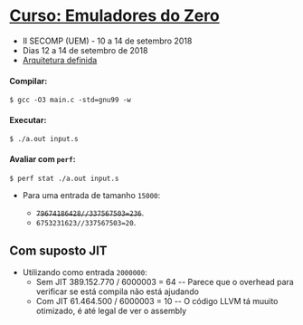 # [Curso: Emuladores do Zero](https://github.com/vandersonmr/emuladoresdo0)

* II SECOMP (UEM) - 10 a 14 de setembro 2018
* Dias 12 a 14 de setembro de 2018
* [Arquitetura definida](https://github.com/vandersonmr/emuladoresdo0/blob/master/arch0.md)

#### Compilar:
```
$ gcc -O3 main.c -std=gnu99 -w
```
#### Executar:
```
$ ./a.out input.s
```
#### Avaliar com `perf`:
```
$ perf stat ./a.out input.s
```
* Para uma entrada de tamanho `15000`:

  * <s>`79674186428//337567503=236`</s>.
  * `6753231623//337567503=20`.

## Com suposto JIT

* Utilizando como entrada `2000000`:
  * Sem JIT 389.152.770 / 6000003 = 64 -- Parece que o overhead para verificar se está compila não está ajudando
  * Com JIT 61.464.500 / 6000003 = 10 -- O código LLVM tá muuito otimizado, é até legal de ver o assembly
